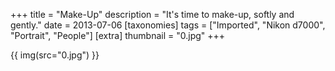 +++
title = "Make-Up"
description = "It's time to make-up, softly and gently."
date = 2013-07-06
[taxonomies]
tags = ["Imported", "Nikon d7000", "Portrait", "People"]
[extra]
thumbnail = "0.jpg"
+++

{{ img(src="0.jpg") }}
